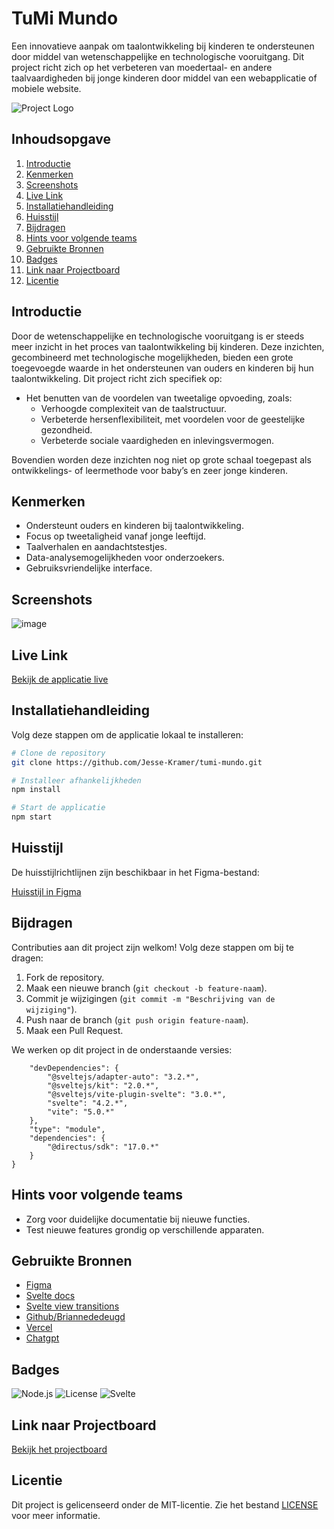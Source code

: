 # TuMi Mundo

Een innovatieve aanpak om taalontwikkeling bij kinderen te ondersteunen door middel van wetenschappelijke en technologische vooruitgang. Dit project richt zich op het verbeteren van moedertaal- en andere taalvaardigheden bij jonge kinderen door middel van een webapplicatie of mobiele website.

![Project Logo](https://github.com/fdnd-agency/tumi-mundo/assets/61702002/6c04d95e-f4ea-480d-9e86-cbf9148e8e15)

## Inhoudsopgave

1. [Introductie](#introductie)
2. [Kenmerken](#kenmerken)
3. [Screenshots](#screenshots)
4. [Live Link](#live-link)
5. [Installatiehandleiding](#installatiehandleiding)
6. [Huisstijl](#huisstijl)
7. [Bijdragen](#bijdragen)
8. [Hints voor volgende teams](#hints-voor-volgende-teams)
9. [Gebruikte Bronnen](#gebruikte-bronnen)
10. [Badges](#badges)
11. [Link naar Projectboard](#link-naar-projectboard)
12. [Licentie](#licentie)

## Introductie

Door de wetenschappelijke en technologische vooruitgang is er steeds meer inzicht in het proces van taalontwikkeling bij kinderen. Deze inzichten, gecombineerd met technologische mogelijkheden, bieden een grote toegevoegde waarde in het ondersteunen van ouders en kinderen bij hun taalontwikkeling. Dit project richt zich specifiek op:

- Het benutten van de voordelen van tweetalige opvoeding, zoals:
  - Verhoogde complexiteit van de taalstructuur.
  - Verbeterde hersenflexibiliteit, met voordelen voor de geestelijke gezondheid.
  - Verbeterde sociale vaardigheden en inlevingsvermogen.

Bovendien worden deze inzichten nog niet op grote schaal toegepast als ontwikkelings- of leermethode voor baby’s en zeer jonge kinderen.

## Kenmerken

- Ondersteunt ouders en kinderen bij taalontwikkeling.
- Focus op tweetaligheid vanaf jonge leeftijd.
- Taalverhalen en aandachtstestjes.
- Data-analysemogelijkheden voor onderzoekers.
- Gebruiksvriendelijke interface.

## Screenshots

![image](https://github.com/user-attachments/assets/6061a488-ad97-45c5-b6ab-b1bd8104b7d5)


## Live Link

[Bekijk de applicatie live](https://tumimundo.agency.fdnd.nl/)

## Installatiehandleiding

Volg deze stappen om de applicatie lokaal te installeren:

```bash
# Clone de repository
git clone https://github.com/Jesse-Kramer/tumi-mundo.git

# Installeer afhankelijkheden
npm install

# Start de applicatie
npm start
```

## Huisstijl

De huisstijlrichtlijnen zijn beschikbaar in het Figma-bestand:

[Huisstijl in Figma](https://www.figma.com/file/RDlD4etdXBvcOW9AAqueBz/TuMiMundo_FDND_Prototype?type=design&node-id=0%3A1&mode=design&t=3z8nbpTxTLvGHUIm-1)

## Bijdragen

Contributies aan dit project zijn welkom! Volg deze stappen om bij te dragen:

1. Fork de repository.
2. Maak een nieuwe branch (`git checkout -b feature-naam`).
3. Commit je wijzigingen (`git commit -m "Beschrijving van de wijziging"`).
4. Push naar de branch (`git push origin feature-naam`).
5. Maak een Pull Request.

We werken op dit project in de onderstaande versies:
```
	"devDependencies": {
		"@sveltejs/adapter-auto": "3.2.*",
		"@sveltejs/kit": "2.0.*",
		"@sveltejs/vite-plugin-svelte": "3.0.*",
		"svelte": "4.2.*",
		"vite": "5.0.*"
	},
	"type": "module",
	"dependencies": {
		"@directus/sdk": "17.0.*"
	}
}
```

## Hints voor volgende teams

- Zorg voor duidelijke documentatie bij nieuwe functies.
- Test nieuwe features grondig op verschillende apparaten.

## Gebruikte Bronnen

- [Figma](https://www.figma.com/)
- [Svelte docs](https://svelte.dev/)
- [Svelte view transitions](https://svelte.dev/blog/view-transitions)
- [Github/Briannededeugd](https://github.com/briannededeugd/tumimundo/)
- [Vercel](https://vercel.com/)
- [Chatgpt](https://chat.openai.com)

## Badges

![Node.js](https://img.shields.io/badge/Node.js-v16-green)
![License](https://img.shields.io/badge/License-MIT-yellow)
![Svelte](https://img.shields.io/badge/Svelte-v4-orange)


## Link naar Projectboard

[Bekijk het projectboard](https://github.com/orgs/fdnd-agency/projects/53)

## Licentie

Dit project is gelicenseerd onder de MIT-licentie. Zie het bestand [LICENSE](LICENSE) voor meer informatie.

